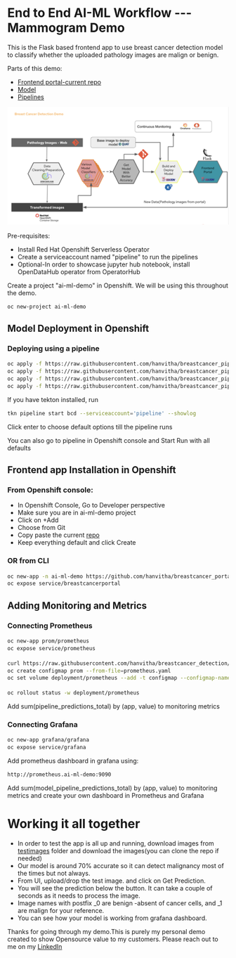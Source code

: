 # End to End AI-ML Workflow --- Mammogram Demo
This is the Flask based frontend app to use breast cancer detection model to classify whether the uploaded pathology images are malign or benign.

Parts of this demo: 
* [Frontend portal-current repo](https://github.com/hanvitha/breastcancer_portal)
* [Model](https://github.com/hanvitha/breastcancer_detection)
* [Pipelines](https://github.com/hanvitha/breastcancer_pipelines) 


![End-to-End Flow](screenshot.png)


Pre-requisites:
* Install Red Hat Openshift Serverless Operator
* Create a serviceaccount named "pipeline" to run the pipelines
* Optional-In order to showcase jupyter hub notebook, install OpenDataHub operator from OperatorHub


Create a project "ai-ml-demo" in Openshift. We will be using this throughout the demo.
```bash
oc new-project ai-ml-demo
```
## Model Deployment in Openshift

### Deploying using a pipeline
```bash
oc apply -f https://raw.githubusercontent.com/hanvitha/breastcancer_pipelines/master/tasks/s2i-model.yaml
oc apply -f https://raw.githubusercontent.com/hanvitha/breastcancer_pipelines/master/resources/build-image.yaml
oc apply -f https://raw.githubusercontent.com/hanvitha/breastcancer_pipelines/master/resources/build-source.yaml
oc apply -f https://raw.githubusercontent.com/hanvitha/breastcancer_pipelines/master/pipeline/deploy-pipelines.yaml
```
If you have tekton installed, run 
```bash
tkn pipeline start bcd --serviceaccount='pipeline' --showlog
```
Click enter to choose default options till the pipeline runs

You can also go to pipeline in Openshift console and Start Run with all defaults

## Frontend app Installation in Openshift
### From Openshift console:
* In Openshift Console, Go to Developer perspective
* Make sure you are in ai-ml-demo project
* Click on +Add
* Choose from Git
* Copy paste the current [repo](https://github.com/hanvitha/breastcancer_portal.git) 
* Keep everything default and click Create

### OR from CLI
```bash 
oc new-app -n ai-ml-demo https://github.com/hanvitha/breastcancer_portal.git
oc expose service/breastcancerportal
```

## Adding Monitoring and Metrics
### Connecting Prometheus  
```bash
oc new-app prom/prometheus
oc expose service/prometheus

curl https://raw.githubusercontent.com/hanvitha/breastcancer_detection/master/mlworkflows/prometheus.yaml -o prometheus.yaml
oc create configmap prom --from-file=prometheus.yaml
oc set volume deployment/prometheus --add -t configmap --configmap-name=prom -m /etc/prometheus/prometheus.yml --sub-path=prometheus.yaml

oc rollout status -w deployment/prometheus
```
Add sum(pipeline_predictions_total) by (app, value) to monitoring metrics


### Connecting Grafana  
```bash
oc new-app grafana/grafana
oc expose service/grafana
```
Add prometheus dashboard in grafana using:
```bash
http://prometheus.ai-ml-demo:9090
```
Add sum(model_pipeline_predictions_total) by (app, value) to monitoring metrics and create your own dashboard in Prometheus and Grafana

# Working it all together
* In order to test the app is all up and running, download images from [testimages](testimages/) folder and download the images(you can clone the repo if needed)
* Our model is around 70% accurate so it can detect malignancy most of the times but not always.
* From UI, upload/drop the test image. and click on Get Prediction. 
* You will see the prediction below the button. It can take a couple of seconds as it needs to process the image. 
* Image names with postfix _0 are benign -absent of cancer cells, and _1 are malign for your reference. 
* You can see how your model is working from grafana dashboard.


Thanks for going through my demo.This is purely my personal demo created to show Opensource value to my customers.
Please reach out to me on my [LinkedIn](linkedin.com/in/hanvitha/)
